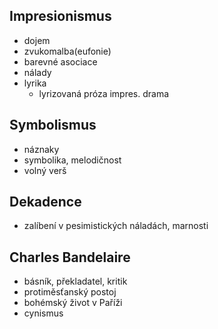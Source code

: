 ## Impresionismus
- dojem
- zvukomalba(eufonie)
- barevné asociace
- nálady
- lyrika
  - lyrizovaná próza impres. drama
## Symbolismus
- náznaky
- symbolika, melodičnost
- volný verš

## Dekadence
- zalíbení v pesimistických náladách, marnosti

## Charles Bandelaire
- básník, překladatel, kritik
- protiměsťanský postoj
- bohémský život v Paříži
- cynismus
